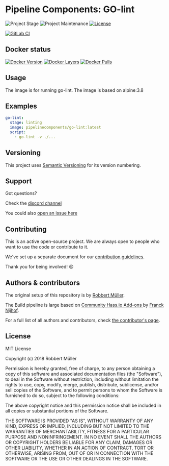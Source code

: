 # Pipeline Components: GO-lint

![Project Stage][project-stage-shield]
![Project Maintenance][maintenance-shield]
[![License][license-shield]](LICENSE)

[![GitLab CI][gitlabci-shield]][gitlabci]

## Docker status

[![Docker Version][version-shield]][microbadger]
[![Docker Layers][layers-shield]][microbadger]
[![Docker Pulls][pulls-shield]][dockerhub]

## Usage

The image is for running go-lint. The image is based on alpine:3.8

## Examples

```yaml
go-lint:
  stage: linting
  image: pipelinecomponents/go-lint:latest
  script:
    - go-lint -v ./...
```

## Versioning

This project uses [Semantic Versioning][semver] for its version numbering.

## Support

Got questions?

Check the [discord channel][discord]

You could also [open an issue here][issue]

## Contributing

This is an active open-source project. We are always open to people who want to
use the code or contribute to it.

We've set up a separate document for our [contribution guidelines](CONTRIBUTING.md).

Thank you for being involved! :heart_eyes:

## Authors & contributors

The original setup of this repository is by [Robbert Müller][mjrider].

The Build pipeline is large based on [Community Hass.io Add-ons
][hassio-addons] by [Franck Nijhof][frenck].

For a full list of all authors and contributors,
check [the contributor's page][contributors].

## License

MIT License

Copyright (c) 2018 Robbert Müller

Permission is hereby granted, free of charge, to any person obtaining a copy
of this software and associated documentation files (the "Software"), to deal
in the Software without restriction, including without limitation the rights
to use, copy, modify, merge, publish, distribute, sublicense, and/or sell
copies of the Software, and to permit persons to whom the Software is
furnished to do so, subject to the following conditions:

The above copyright notice and this permission notice shall be included in all
copies or substantial portions of the Software.

THE SOFTWARE IS PROVIDED "AS IS", WITHOUT WARRANTY OF ANY KIND, EXPRESS OR
IMPLIED, INCLUDING BUT NOT LIMITED TO THE WARRANTIES OF MERCHANTABILITY,
FITNESS FOR A PARTICULAR PURPOSE AND NONINFRINGEMENT. IN NO EVENT SHALL THE
AUTHORS OR COPYRIGHT HOLDERS BE LIABLE FOR ANY CLAIM, DAMAGES OR OTHER
LIABILITY, WHETHER IN AN ACTION OF CONTRACT, TORT OR OTHERWISE, ARISING FROM,
OUT OF OR IN CONNECTION WITH THE SOFTWARE OR THE USE OR OTHER DEALINGS IN THE
SOFTWARE.

[commits]: https://gitlab.com/pipeline-components/go-lint/commits/master
[contributors]: https://gitlab.com/pipeline-components/go-lint/graphs/master
[dockerhub]: https://hub.docker.com/r/pipelinecomponents/go-lint
[license-shield]: https://img.shields.io/badge/License-MIT-green.svg
[mjrider]: https://gitlab.com/mjrider
[discord]: https://discord.gg/vhxWFfP
[gitlabci-shield]: https://img.shields.io/gitlab/pipeline/pipeline-components/go-lint.svg
[gitlabci]: https://gitlab.com/pipeline-components/go-lint/commits/master
[issue]: https://gitlab.com/pipeline-components/go-lint/issues
[keepchangelog]: http://keepachangelog.com/en/1.0.0/
[layers-shield]: https://images.microbadger.com/badges/image/pipelinecomponents/go-lint.svg
[maintenance-shield]: https://img.shields.io/maintenance/yes/2019.svg
[microbadger]: https://microbadger.com/images/pipelinecomponents/go-lint
[project-stage-shield]: https://img.shields.io/badge/project%20stage-production%20ready-brightgreen.svg
[pulls-shield]: https://img.shields.io/docker/pulls/pipelinecomponents/go-lint.svg
[releases]: https://gitlab.com/pipeline-components/go-lint/tags
[repository]: https://gitlab.com/pipeline-components/go-lint
[semver]: http://semver.org/spec/v2.0.0.html
[version-shield]: https://images.microbadger.com/badges/version/pipelinecomponents/go-lint.svg

[frenck]: https://github.com/frenck
[hassio-addons]: https://github.com/hassio-addons
